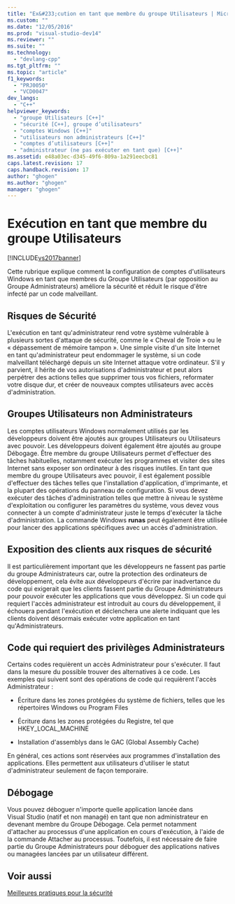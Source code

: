 ```yaml
---
title: "Ex&#233;cution en tant que membre du groupe Utilisateurs | Microsoft Docs"
ms.custom: ""
ms.date: "12/05/2016"
ms.prod: "visual-studio-dev14"
ms.reviewer: ""
ms.suite: ""
ms.technology: 
  - "devlang-cpp"
ms.tgt_pltfrm: ""
ms.topic: "article"
f1_keywords: 
  - "PRJ0050"
  - "VCD0047"
dev_langs: 
  - "C++"
helpviewer_keywords: 
  - "groupe Utilisateurs [C++]"
  - "sécurité [C++], groupe d’utilisateurs"
  - "comptes Windows [C++]"
  - "utilisateurs non administrateurs [C++]"
  - "comptes d’utilisateurs [C++]"
  - "administrateur (ne pas exécuter en tant que) [C++]"
ms.assetid: e48a03ec-d345-49f6-809a-1a291eecbc81
caps.latest.revision: 17
caps.handback.revision: 17
author: "ghogen"
ms.author: "ghogen"
manager: "ghogen"
---
```

# Ex&#233;cution en tant que membre du groupe Utilisateurs
[!INCLUDE[vs2017banner](../assembler/inline/includes/vs2017banner.md)]

Cette rubrique explique comment la configuration de comptes d'utilisateurs Windows en tant que membres du Groupe Utilisateurs \(par opposition au Groupe Administrateurs\) améliore la sécurité et réduit le risque d'être infecté par un code malveillant.  
  
## Risques de Sécurité  
 L'exécution en tant qu'administrateur rend votre système vulnérable à plusieurs sortes d'attaque de sécurité, comme le « Cheval de Troie » ou le « dépassement de mémoire tampon ». Une simple visite d'un site Internet en tant qu'administrateur peut endommager le système, si un code malveillant téléchargé depuis un site Internet attaque votre ordinateur.  S'il y parvient, il hérite de vos autorisations d'administrateur et peut alors perpétrer des actions telles que supprimer tous vos fichiers, reformater votre disque dur, et créer de nouveaux comptes utilisateurs avec accès d'administration.  
  
## Groupes Utilisateurs non Administrateurs  
 Les comptes utilisateurs Windows normalement utilisés par les développeurs doivent être ajoutés aux groupes Utilisateurs ou Utilisateurs avec pouvoir.  Les développeurs doivent également être ajoutés au groupe Débogage.  Être membre du groupe Utilisateurs permet d'effectuer des tâches habituelles, notamment exécuter les programmes et visiter des sites Internet sans exposer son ordinateur à des risques inutiles.  En tant que membre du groupe Utilisateurs avec pouvoir, il est également possible d'effectuer des tâches telles que l'installation d'application, d'imprimante, et la plupart des opérations du panneau de configuration.  Si vous devez exécuter des tâches d'administration telles que mettre à niveau le système d'exploitation ou configurer les paramètres du système, vous devez vous connecter à un compte d'administrateur juste le temps d'exécuter la tâche d'administration.  La commande Windows **runas** peut également être utilisée pour lancer des applications spécifiques avec un accès d'administration.  
  
## Exposition des clients aux risques de sécurité  
 Il est particulièrement important que les développeurs ne fassent pas partie du groupe Administrateurs car, outre la protection des ordinateurs de développement, cela évite aux développeurs d'écrire par inadvertance du code qui exigerait que les clients fassent partie du Groupe Administrateurs pour pouvoir exécuter les applications que vous développez.  Si un code qui requiert l'accès administrateur est introduit au cours du développement, il échouera pendant l'exécution et déclenchera une alerte indiquant que les clients doivent désormais exécuter votre application en tant qu'Administrateurs.  
  
## Code qui requiert des privilèges Administrateurs  
 Certains codes requièrent un accès Administrateur pour s'exécuter.  Il faut dans la mesure du possible trouver des alternatives à ce code.  Les exemples qui suivent sont des opérations de code qui requièrent l'accès Administrateur :  
  
-   Écriture dans les zones protégées du système de fichiers, telles que les répertoires Windows ou Program Files  
  
-   Écriture dans les zones protégées du Registre, tel que HKEY\_LOCAL\_MACHINE  
  
-   Installation d'assemblys dans le GAC \(Global Assembly Cache\)  
  
 En général, ces actions sont réservées aux programmes d'installation des applications.  Elles permettent aux utilisateurs d'utiliser le statut d'administrateur seulement de façon temporaire.  
  
## Débogage  
 Vous pouvez déboguer n'importe quelle application lancée dans Visual Studio \(natif et non managé\) en tant que non administrateur en devenant membre du Groupe Débogage.  Cela permet notamment d'attacher au processus d'une application en cours d'exécution, à l'aide de la commande Attacher au processus.  Toutefois, il est nécessaire de faire partie du Groupe Administrateurs pour déboguer des applications natives ou managées lancées par un utilisateur différent.  
  
## Voir aussi  
 [Meilleures pratiques pour la sécurité](../top/security-best-practices-for-cpp.md)